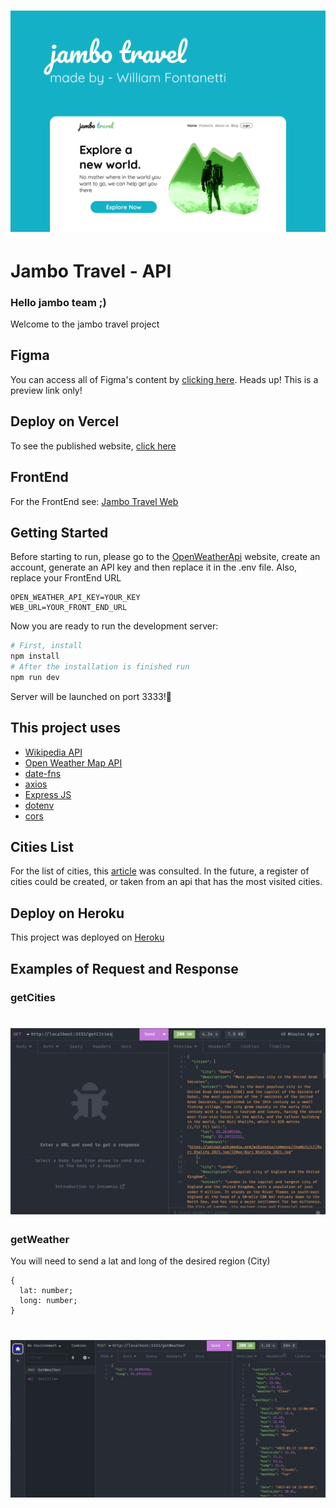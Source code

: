 <h1 align="center">
<img src="https://github.com/fontanettiwilliam/jamboTravel-Web/blob/main/src/assets/Thumbnail.png?raw=true" />
</h1>

# Jambo Travel - API

<h3>Hello jambo team ;)</h3>
<p>Welcome to the jambo travel project</p>

## Figma

You can access all of Figma's content by [clicking here](https://www.figma.com/file/VcnzpBRezVwIeFQdACq02B/Jambo-Travel?node-id=10%3A194&t=iKYsJTdHcDRdVS0D-1).
Heads up! This is a preview link only!

## Deploy on Vercel

To see the published website, [click here](https://jambo-travel.vercel.app/)

## FrontEnd

For the FrontEnd see: [Jambo Travel Web](https://github.com/fontanettiwilliam/jamboTravel-Web)

## Getting Started

Before starting to run, please go to the [OpenWeatherApi](https://openweathermap.org/api) website, create an account, generate an API key and then replace it in the .env file. Also, replace your FrontEnd URL

```env
OPEN_WEATHER_API_KEY=YOUR_KEY
WEB_URL=YOUR_FRONT_END_URL
```

Now you are ready to run the development server:

```bash
# First, install
npm install
# After the installation is finished run
npm run dev
```

Server will be launched on port 3333!🚀

## This project uses

- [Wikipedia API](https://en.wikipedia.org/api/rest_v1/)
- [Open Weather Map API](https://openweathermap.org/api)
- [date-fns](https://date-fns.org/)
- [axios](https://axios-http.com/)
- [Express JS](https://expressjs.com/)
- [dotenv](https://github.com/motdotla/dotenv#readme)
- [cors](https://www.npmjs.com/package/cors)

## Cities List

For the list of cities, this [article](https://www.cnn.com/travel/article/tripadvisor-travelers-choice-awards-2022/index.html) was consulted.
In the future, a register of cities could be created, or taken from an api that has the most visited cities.

## Deploy on Heroku

This project was deployed on [Heroku](https://www.heroku.com/)

## Examples of Request and Response

### getCities

<h1 align="center">
<img src="https://github.com/fontanettiwilliam/jamboTravel-API/blob/main/src/assets/responseExamples/getCities.png?raw=true" />
</h1>

### getWeather

You will need to send a lat and long of the desired region (City)

```TS
{
  lat: number;
  long: number;
}
```

<h1 align="center">
<img src="https://github.com/fontanettiwilliam/jamboTravel-API/blob/main/src/assets/responseExamples/getWeather.png?raw=true" />
</h1>

